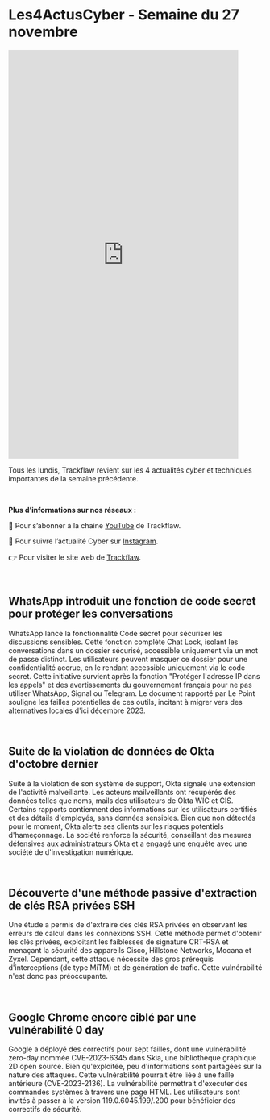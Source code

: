# Les4ActusCyber - Semaine du 27 novembre

    
<div class="flex-container">
   <div class="flex-items">
   <iframe width="456" height="811" src="https://www.youtube.com/embed/zrEnTMmAqAQ" title="#Les4ActusCyber - Semaine du 27 novembre" frameborder="0" allow="accelerometer; autoplay; clipboard-write; encrypted-media; gyroscope; picture-in-picture; web-share" allowfullscreen></iframe>
   </div>

   <div class="flex-items">
      <p>Tous les lundis, Trackflaw revient sur les 4 actualités cyber et techniques importantes de la semaine précédente.</p>
      <br>
      <p><strong>Plus d’informations sur nos réseaux :</strong></p>
      <p>🔴 Pour s’abonner à la chaine <a href="https://www.youtube.com/@trackflaw" target="_blank" rel="noopener noreffer ">YouTube</a> de Trackflaw.</p>
      <p>📸 Pour suivre l’actualité Cyber sur <a href="https://www.instagram.com/trackflaw/" target="_blank" rel="noopener noreffer ">Instagram</a>.</p>
      <p>👉 Pour visiter le site web de <a href="https://trackflaw.com" target="_blank" rel="noopener noreffer ">Trackflaw</a>.</p>
   </div>
</div>

    
<br>

## WhatsApp introduit une fonction de code secret pour protéger les conversations

WhatsApp lance la fonctionnalité Code secret pour sécuriser les discussions sensibles. Cette fonction complète Chat Lock, isolant les conversations dans un dossier sécurisé, accessible uniquement via un mot de passe distinct. Les utilisateurs peuvent masquer ce dossier pour une confidentialité accrue, en le rendant accessible uniquement via le code secret.
Cette initiative survient après la fonction "Protéger l'adresse IP dans les appels" et des avertissements du gouvernement français pour ne pas utiliser WhatsApp, Signal ou Telegram. Le document rapporté par Le Point souligne les failles potentielles de ces outils, incitant à migrer vers des alternatives locales d'ici décembre 2023.

<br>

## Suite de la violation de données de Okta d'octobre dernier

Suite à la violation de son système de support, Okta signale une extension de l'activité malveillante. Les acteurs mailveillants ont récupérés des données telles que noms, mails des utilisateurs de Okta WIC et CIS. Certains rapports contiennent des informations sur les utilisateurs certifiés et des détails d'employés, sans données sensibles.
Bien que non détectés pour le moment, Okta alerte ses clients sur les risques potentiels d'hameçonnage. La société renforce la sécurité, conseillant des mesures défensives aux administrateurs Okta et a engagé une enquête avec une société de d'investigation numérique.


<br>

## Découverte d'une méthode passive d'extraction de clés RSA privées SSH

Une étude a permis de d'extraire des clés RSA privées en observant les erreurs de calcul dans les connexions SSH. Cette méthode permet d'obtenir les clés privées, exploitant les faiblesses de signature CRT-RSA et menaçant la sécurité des appareils Cisco, Hillstone Networks, Mocana et Zyxel.
Cependant, cette attaque nécessite des gros prérequis d'interceptions (de type MiTM) et de génération de trafic. Cette vulnérabilité n'est donc pas préoccupante.


<br>

## Google Chrome encore ciblé par une vulnérabilité 0 day

Google a déployé des correctifs pour sept failles, dont une vulnérabilité zero-day nommée CVE-2023-6345 dans Skia, une bibliothèque graphique 2D open source. Bien qu'exploitée, peu d'informations sont partagées sur la nature des attaques. Cette vulnérabilité pourrait être liée à une faille antérieure (CVE-2023-2136).
La vulnérabilité permettrait d'executer des commandes systèmes à travers une page HTML. Les utilisateurs sont invités à passer à la version 119.0.6045.199/.200 pour bénéficier des correctifs de sécurité.


